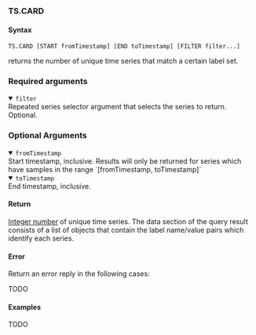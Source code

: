 ### TS.CARD

#### Syntax

```
TS.CARD [START fromTimestamp] [END toTimestamp] [FILTER filter...]
```
returns the number of unique time series that match a certain label set.

### Required arguments

<details open><summary><code>filter</code></summary>
Repeated series selector argument that selects the series to return. Optional.
</details>

### Optional Arguments
<details open><summary><code>fromTimestamp</code></summary>
Start timestamp, inclusive. Results will only be returned for series which have samples in the range `[fromTimestamp, toTimestamp]`
</details>
<details open><summary><code>toTimestamp</code></summary>
End timestamp, inclusive.
</details>

#### Return

[Integer number](https://redis.io/docs/reference/protocol-spec#resp-integers) of unique time series.
The data section of the query result consists of a list of objects that contain the label name/value pairs which identify
each series.


#### Error

Return an error reply in the following cases:

TODO

#### Examples
TODO